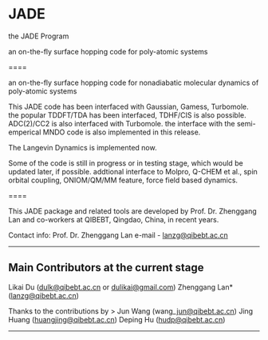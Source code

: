 JADE
====
the JADE Program

an on-the-fly surface hopping code for poly-atomic systems 

====

an on-the-fly surface hopping code for nonadiabatic molecular dynamics of poly-atomic systems

This JADE code has been interfaced with Gaussian, Gamess, Turbomole.
the popular TDDFT/TDA has been interfaced, TDHF/CIS is also possible.
ADC(2)/CC2 is also interfaced with Turbomole.
the interface with the semi-emperical MNDO code is also implemented in this release.

The Langevin Dynamics is implemented now.


Some of the code is still in progress or in testing stage, which would be updated later, if possible.
addtional interface to Molpro, Q-CHEM et al., spin orbital coupling, ONIOM/QM/MM feature, force field based dynamics.


====

This JADE package and related tools are developed
by Prof. Dr. Zhenggang Lan and co-workers at QIBEBT, Qingdao, China, in recent years.

Contact info:
Prof. Dr. Zhenggang Lan
e-mail - lanzg@qibebt.ac.cn

---- 



Main Contributors at the current stage
--------------------------------
Likai Du (dulk@qibebt.ac.cn or dulikai@gmail.com)
Zhenggang Lan\* (lanzg@qibebt.ac.cn)


Thanks to the contributions by > 
Jun Wang (wang\_jun@qibebt.ac.cn)
Jing Huang (huangjing@qibebt.ac.cn)
Deping Hu (hudp@qibebt.ac.cn)

--------------------------------


